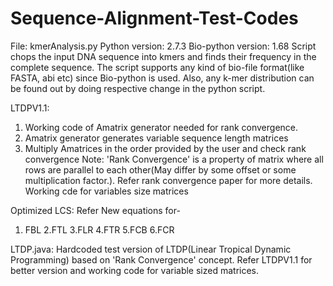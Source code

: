 # Sequence-Alignment-Test-Codes

File: kmerAnalysis.py
Python version: 2.7.3
Bio-python version: 1.68
Script chops the input DNA sequence into kmers and finds their frequency in the complete sequence. 
The script supports any kind of bio-file format(like FASTA, abi etc) since Bio-python is used. 
Also, any k-mer distribution can be found out by doing respective change in the python script.



LTDPV1.1:
1. Working code of Amatrix generator needed for rank convergence.
2. Amatrix generator generates variable sequence length matrices
3. Multiply Amatrices in the order provided by the user and check rank convergence
Note: 'Rank Convergence' is a property of matrix where all rows are parallel to each other(May differ by some offset or some multiplication factor.). Refer rank convergence paper for more details.
Working cde for variables size matrices


Optimized LCS:
Refer New equations for-
1. FBL 2.FTL 3.FLR 4.FTR 5.FCB 6.FCR


LTDP.java:
Hardcoded test version of LTDP(Linear Tropical Dynamic Programming) based on 'Rank Convergence' concept. Refer LTDPV1.1 for better version and working code for variable sized matrices.
